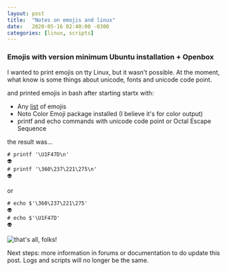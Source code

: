 ```yaml
---
layout: post
title:  "Notes on emojis and linux"
date:   2020-05-16 02:40:00 -0300
categories: [linux, scripts]
---
```

### Emojis with version minimum Ubuntu installation + Openbox 

I wanted to print emojis on tty Linux, but it wasn't possible. At the moment, what know is some things about unicode, fonts and unicode code point.

and printed emojis in bash after starting startx with:

- Any [list](https://unicode.org/emoji/charts/full-emoji-list.html) of emojis
- Noto Color Emoji package installed (I believe it's for color output)
- printf and echo commands with unicode code point or Octal Escape Sequence

the result was...

```
# printf '\U1F47D\n'
👽
# printf '\360\237\221\275\n'
👽
```
or
```
# echo $'\360\237\221\275'
👽
# echo $'\U1F47D'
👽
 ```
![that's all, folks!](https://qph.fs.quoracdn.net/main-qimg-0091a2fc16180ba9a3b0b0e74678ca1f)

Next steps: more information in forums or documentation to do update this post. Logs and scripts will no longer be the same.
